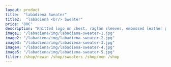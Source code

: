 ```yaml
---
layout: product
title:  "labàdienà Sweater"
title2:  "labàdienà <br/> Sweater"
price: "80€"
description: "Knitted logo on chest, raglan sleeves, embossed leather patch on left sleeve."
image1: "/labadiena/img/labadiena-sweater-1.jpg"
image2: "/labadiena/img/labadiena-sweater-2.jpg"
image3: "/labadiena/img/labadiena-sweater-3.jpg"
image4: "/labadiena/img/labadiena-sweater-4.jpg"
image5: "/labadiena/img/labadiena-sweater-5.jpg"
filter: /shop/newin /shop/sweaters /shop/men /shop
---
```

